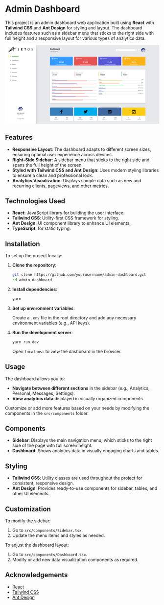 # Admin Dashboard

This project is an admin dashboard web application built using **React** with **Tailwind CSS** and **Ant Design** for styling and layout. The dashboard includes features such as a sidebar menu that sticks to the right side with full height and a responsive layout for various types of analytics data.

![Admin Dashboard Screenshot](./src/assets/AdminUI.png)

## Features

- **Responsive Layout**: The dashboard adapts to different screen sizes, ensuring optimal user experience across devices.
- **Right-Side Sidebar**: A sidebar menu that sticks to the right side and spans the full height of the screen.
- **Styled with Tailwind CSS and Ant Design**: Uses modern styling libraries to ensure a clean and professional look.
- **Analytics Visualization**: Displays sample data such as new and recurring clients, pageviews, and other metrics.

## Technologies Used

- **React**: JavaScript library for building the user interface.
- **Tailwind CSS**: Utility-first CSS framework for styling.
- **Ant Design**: UI component library to enhance UI elements.
- **TypeScript**: for static typing.

## Installation

To set up the project locally:

1. **Clone the repository**:

    ```bash
    git clone https://github.com/yourusername/admin-dashboard.git
    cd admin-dashboard
    ```

2. **Install dependencies**:

    ```bash
    yarn
    ```

3. **Set up environment variables**:

   Create a `.env` file in the root directory and add any necessary environment variables (e.g., API keys).

4. **Run the development server**:

    ```bash
    yarn run dev
    ```

    Open `localhost` to view the dashboard in the browser.

## Usage

The dashboard allows you to:

- **Navigate between different sections** in the sidebar (e.g., Analytics, Personal, Messages, Settings).
- **View analytics data** displayed in visually organized components.
  
Customize or add more features based on your needs by modifying the components in the `src/components` folder.

## Components

- **Sidebar**: Displays the main navigation menu, which sticks to the right side of the page with full screen height.
- **Dashboard**: Shows analytics data in visually engaging charts and tables.

## Styling

- **Tailwind CSS**: Utility classes are used throughout the project for consistent, responsive design.
- **Ant Design**: Provides ready-to-use components for sidebar, tables, and other UI elements.

## Customization

To modify the sidebar:

1. Go to `src/components/Sidebar.tsx`.
2. Update the menu items and styles as needed.

To adjust the dashboard layout:

1. Go to `src/components/Dashboard.tsx`.
2. Modify or add new data visualization components as required.

## Acknowledgements

- [React](https://reactjs.org/)
- [Tailwind CSS](https://tailwindcss.com/)
- [Ant Design](https://ant.design/)
